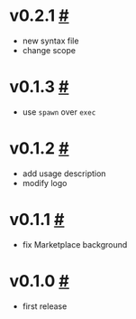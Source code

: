 # v0.2.1 [#](https://github.com/idleberg/vscode-nsis/releases/tag/0.2.1)

- new syntax file
- change scope

# v0.1.3 [#](https://github.com/idleberg/vscode-nsis/releases/tag/0.1.3)

- use `spawn` over `exec`

# v0.1.2 [#](https://github.com/idleberg/vscode-nsis/releases/tag/0.1.2)

- add usage description
- modify logo

# v0.1.1 [#](https://github.com/idleberg/vscode-nsis/releases/tag/0.1.1)

- fix Marketplace background

# v0.1.0 [#](https://github.com/idleberg/vscode-nsis/releases/tag/0.1.0)

- first release
